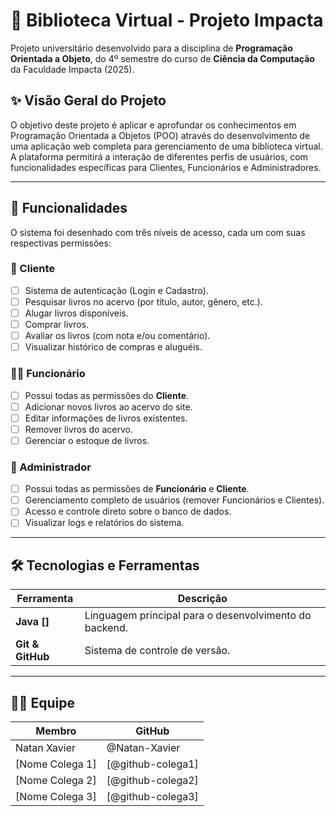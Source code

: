 # 📖 Biblioteca Virtual - Projeto Impacta

Projeto universitário desenvolvido para a disciplina de **Programação Orientada a Objeto**, do 4º semestre do curso de **Ciência da Computação** da Faculdade Impacta (2025).

## ✨ Visão Geral do Projeto

O objetivo deste projeto é aplicar e aprofundar os conhecimentos em Programação Orientada a Objetos (POO) através do desenvolvimento de uma aplicação web completa para gerenciamento de uma biblioteca virtual. A plataforma permitirá a interação de diferentes perfis de usuários, com funcionalidades específicas para Clientes, Funcionários e Administradores.

---

## 🚀 Funcionalidades

O sistema foi desenhado com três níveis de acesso, cada um com suas respectivas permissões:

### 👤 Cliente
- [ ] Sistema de autenticação (Login e Cadastro).
- [ ] Pesquisar livros no acervo (por título, autor, gênero, etc.).
- [ ] Alugar livros disponíveis.
- [ ] Comprar livros.
- [ ] Avaliar os livros (com nota e/ou comentário).
- [ ] Visualizar histórico de compras e aluguéis.

### 👨‍💼 Funcionário
- [ ] Possui todas as permissões do **Cliente**.
- [ ] Adicionar novos livros ao acervo do site.
- [ ] Editar informações de livros existentes.
- [ ] Remover livros do acervo.
- [ ] Gerenciar o estoque de livros.

### 👑 Administrador
- [ ] Possui todas as permissões de **Funcionário** e **Cliente**.
- [ ] Gerenciamento completo de usuários (remover Funcionários e Clientes).
- [ ] Acesso e controle direto sobre o banco de dados.
- [ ] Visualizar logs e relatórios do sistema.

---

## 🛠️ Tecnologias e Ferramentas

| Ferramenta | Descrição |
| --- | --- |
| **Java []** | Linguagem principal para o desenvolvimento do backend. |
| **Git & GitHub**| Sistema de controle de versão. |

---

## 👨‍💻 Equipe

| Membro | GitHub |
| --- | --- |
| Natan Xavier | @Natan-Xavier |
| [Nome Colega 1] | [@github-colega1] |
| [Nome Colega 2] | [@github-colega2] |
| [Nome Colega 3] | [@github-colega3] |
